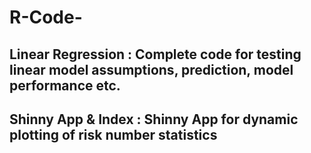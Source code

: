 # R-Code-
## Linear Regression : Complete code for testing linear model assumptions, prediction, model performance etc. 
## Shinny App & Index : Shinny App for dynamic plotting of risk number statistics 

